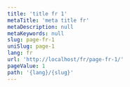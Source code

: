 ```yaml
---
title: 'title fr 1'
metaTitle: 'meta title fr'
metaDescription: null
metaKeywords: null
slug: page-fr-1
uniSlug: page-1
lang: fr
url: 'http://localhost/fr/page-fr-1/'
pageValue: 1
path: '{lang}/{slug}'
---
```

